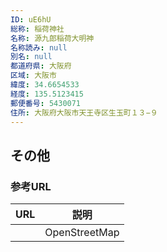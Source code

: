 ```yaml
---
ID: uE6hU
総称: 稲荷神社
名称: 源九郎稲荷大明神
名称読み: null
別名: null
都道府県: 大阪府
区域: 大阪市
緯度: 34.6654533
経度: 135.5123415
郵便番号: 5430071
住所: 大阪府大阪市天王寺区生玉町１３−９
---
```


## その他

### 参考URL

| URL | 説明          |
| --- | ------------- |
|     | OpenStreetMap |
